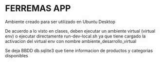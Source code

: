 # FERREMAS APP

Ambiente creado para ser utilizado en Ubuntu Desktop

De acuerdo a lo visto en clases, deben ejecutar un ambiente virtual (virtual env) o ejecutar directamente run-dev-local.sh ya que tiene cargado la activacion del virtual env con nombre ambiente_desarrollo_virtual

Se deja BBDD db.sqlite3 que tiene informacion de productos y categorias disponibles

